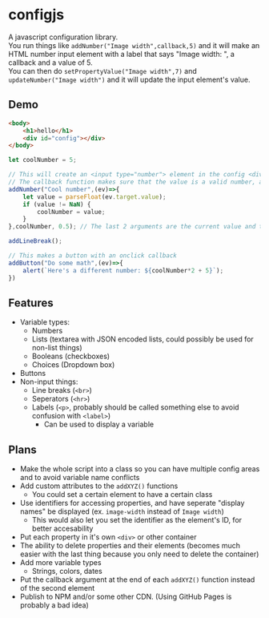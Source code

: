 # configjs
A javascript configuration library.  
You run things like `addNumber("Image width",callback,5)` and it will make an HTML number input element with a label that says "Image width: ", a callback and a value of 5.  
You can then do `setPropertyValue("Image width",7)` and `updateNumber("Image width")` and it will update the input element's value.

## Demo
```html
<body>
    <h1>hello</h1>
    <div id="config"></div>
</body>
```
```js
let coolNumber = 5;

// This will create an <input type="number"> element in the config <div>
// The callback function makes sure that the value is a valid number, and then sets coolValue to the value
addNumber("Cool number",(ev)=>{
    let value = parseFloat(ev.target.value);
    if (value != NaN) {
        coolNumber = value;
    }
},coolNumber, 0.5); // The last 2 arguments are the current value and the step size for the input element

addLineBreak();

// This makes a button with an onclick callback
addButton("Do some math",(ev)=>{
    alert(`Here's a different number: ${coolNumber*2 + 5}`);
})
```

## Features
- Variable types:
    - Numbers
    - Lists (textarea with JSON encoded lists, could possibly be used for non-list things)
    - Booleans (checkboxes)
    - Choices (Dropdown box)
- Buttons
- Non-input things:
    - Line breaks (`<br>`)
    - Seperators (`<hr>`)
    - Labels (`<p>`, probably should be called something else to avoid confusion with `<label>`)
        - Can be used to display a variable

## Plans
- Make the whole script into a class so you can have multiple config areas and to avoid variable name conflicts
- Add custom attributes to the `addXYZ()` functions
    - You could set a certain element to have a certain class
- Use identifiers for accessing properties, and have seperate "display names" be displayed (ex. `image-width` instead of `Image width`)
    - This would also let you set the identifier as the element's ID, for better accesability
- Put each property in it's own `<div>` or other container
- The ability to delete properties and their elements (becomes much easier with the last thing because you only need to delete the container)
- Add more variable types
    - Strings, colors, dates
- Put the callback argument at the end of each 
`addXYZ()` function instead of the second element
- Publish to NPM and/or some other CDN. (Using GitHub Pages is probably a bad idea)